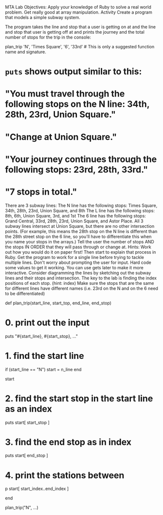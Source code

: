MTA Lab
Objectives:
Apply your knowledge of Ruby to solve a real world problem.
Get really good at array manipulation.
Activity
Create a program that models a simple subway system.

The program takes the line and stop that a user is getting on at and the line and stop that user is getting off at and prints the journey and the total number of stops for the trip in the console:

plan_trip 'N', 'Times Square', '6', '33rd' # This is only a suggested function name and signature.

# `puts` shows output similar to this:
# "You must travel through the following stops on the N line: 34th, 28th, 23rd, Union Square."
# "Change at Union Square."
# "Your journey continues through the following stops: 23rd, 28th, 33rd."
# "7 stops in total."
There are 3 subway lines:
The N line has the following stops: Times Square, 34th, 28th, 23rd, Union Square, and 8th
The L line has the following stops: 8th, 6th, Union Square, 3rd, and 1st
The 6 line has the following stops: Grand Central, 33rd, 28th, 23rd, Union Square, and Astor Place.
All 3 subway lines intersect at Union Square, but there are no other intersection points. (For example, this means the 28th stop on the N line is different than the 28th street stop on the 6 line, so you'll have to differentiate this when you name your stops in the arrays.)
Tell the user the number of stops AND the stops IN ORDER that they will pass through or change at.
Hints:
Work out how you would do it on paper first! Then start to explain that process in Ruby.
Get the program to work for a single line before trying to tackle multiple lines.
Don't worry about prompting the user for input. Hard code some values to get it working. You can use gets later to make it more interactive.
Consider diagramming the lines by sketching out the subway lines and their stops and intersection.
The key to the lab is finding the index positions of each stop. (hint: index)
Make sure the stops that are the same for different lines have different names (i.e. 23rd on the N and on the 6 need to be differentiated)

<!-- pseudo -->

def plan_trip(start_line, start_top, end_line, end_stop)

  # 0. print out the input
  puts "#{start_line}, #{start_stop}, ..."

  # 1. find the start line
  if (start_line == "N")
    start = n_line
  end

  start

  # 2. find the start stop in the start line as an index

  puts start[ start_stop ]

  # 3. find the end stop as in index

  puts start[ end_stop ]

  # 4. print the stations between
  p start[ start_index..end_index ]

end

plan_trip("N", ...)
